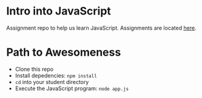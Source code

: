 # Intro into JavaScript
Assignment repo to help us learn JavaScript.  Assignments are located [here](Assignments.md).

# Path to Awesomeness
- Clone this repo
- Install depedencies: `npm install`
- `cd` into your student directory
- Execute the JavaScript program: `node app.js`
